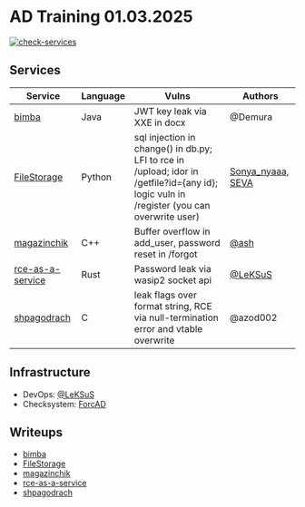 # AD Training 01.03.2025

[![check-services](https://github.com/dtlhub/ad-training-01-03-2025/actions/workflows/check-services.yml/badge.svg?branch=master&event=push)](https://github.com/dtlhub/ad-training-01-03-2025/actions/workflows/check-services.yml)

## Services

| Service                                        | Language | Vulns                                                                                                                                     | Authors                                                                  |
| ---------------------------------------------- | -------- | ----------------------------------------------------------------------------------------------------------------------------------------- | ------------------------------------------------------------------------ |
| [bimba](services/bimba/)                       | Java     | JWT key leak via XXE in docx                                                                                                              | @Demura                                                                  |
| [FileStorage](services/FileStorage/)           | Python   | sql injection in change() in db.py; LFI to rce in /upload; idor in /getfile?id={any id}; logic vuln in /register (you can overwrite user) | [Sonya_nyaaa](https://t.me/Sonya_nyaaa), [SEVA](https://t.me/CollapSeva) |
| [magazinchik](services/magazinchik/)           | C++      | Buffer overflow in add_user, password reset in /forgot                                                                                    | [@ash](https://t.me/andrei_shpak_1523)                                   |
| [rce-as-a-service](services/rce-as-a-service/) | Rust     | Password leak via wasip2 socket api                                                                                                       | [@LeKSuS](https://github.com/LeKSuS-04)                                  |
| [shpagodrach](services/shpagodrach/)           | C        | leak flags over format string, RCE via null-termination error and vtable overwrite                                                        | @azod002                                                                 |

## Infrastructure

- DevOps: [@LeKSuS](https://github.com/LeKSuS-04)
- Checksystem: [ForcAD](https://github.com/pomo-mondreganto/ForcAD)

## Writeups

- [bimba](/sploits/bimba/)
- [FileStorage](/sploits/FileStorage/)
- [magazinchik](/sploits/magazinchik/)
- [rce-as-a-service](/sploits/rce-as-a-service/)
- [shpagodrach](/sploits/shpagodrach/)
